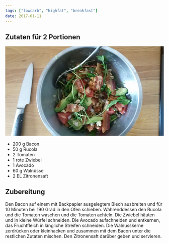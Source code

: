 ```yaml
---
tags: ["lowcarb", "highfat", "breakfast"]
date: 2017-01-11
---
```


## Zutaten für 2 Portionen
![](../uploads/avocadosalat-mit-bacon-und-walnuessen.jpg)

- 200 g Bacon
- 50 g  Rucola
- 2     Tomaten
- 1     rote Zwiebel
- 1     Avocado
- 60 g  Walnüsse
- 2 EL  Zitronensaft

## Zubereitung
Den Bacon auf einem mit Backpapier ausgelegtem Blech ausbreiten und für 10 Minuten bei 190 Grad in den Ofen schieben.
Währenddessen den Rucola und die Tomaten waschen und die Tomaten achteln. Die Zwiebel häuten und in kleine Würfel schneiden. Die Avocado aufschneiden und entkernen, das Fruchtfleich in längliche Streifen schneiden. Die Walnusskerne zerdrücken oder kleinhacken und zusammen mit dem Bacon unter die restlichen Zutaten mischen.
Den Zitronensaft darüber geben und servieren.
